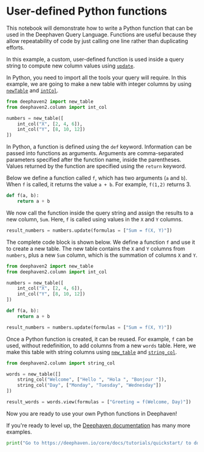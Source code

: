 # User-defined Python functions

This notebook will demonstrate how to write a Python function that can be used in the Deephaven Query Language. Functions are useful because they allow repeatability of code by just calling one line rather than duplicating efforts.

In this example, a custom, user-defined function is used inside a query string to compute new column values using [`update`](https://deephaven.io/core/docs/reference/table-operations/select/update/).

In Python, you need to import all the tools your query will require. In this example, we are going to make a new table with integer columns by using [`newTable`](https://deephaven.io/core/docs/reference/table-operations/create/newTable/) and [`intCol`](https://deephaven.io/core/docs/reference/table-operations/create/intCol/).

```python
from deephaven2 import new_table
from deephaven2.column import int_col

numbers = new_table([
    int_col("X", [2, 4, 6]),
    int_col("Y", [8, 10, 12])
])
```

In Python, a function is defined using the `def` keyword. Information can be passed into functions as arguments. Arguments are comma-separated parameters specified after the function name, inside the parentheses. Values returned by the function are specified using the `return` keyword.

Below we define a function called `f`, which has two arguments (`a` and `b`). When `f` is called, it returns the value `a + b`. For example, `f(1,2)` returns 3.

```python
def f(a, b):
    return a + b
```

We now call the function inside the query string and assign the results to a new column, `Sum`. Here, `f` is called using values in the `X` and `Y` columns.

```python
result_numbers = numbers.update(formulas = ["Sum = f(X, Y)"])
```

The complete code block is shown below. We define a function `f` and use it to create a new table. The new table contains the `X` and `Y` columns from `numbers`, plus a new `Sum` column, which is the summation of columns `X` and `Y`.

```python
from deephaven2 import new_table
from deephaven2.column import int_col

numbers = new_table([
    int_col("X", [2, 4, 6]),
    int_col("Y", [8, 10, 12])
])

def f(a, b):
    return a + b

result_numbers = numbers.update(formulas = ["Sum = f(X, Y)"])
```

Once a Python function is created, it can be reused. For example, `f` can be used, without redefinition, to add columns from a new `words` table. Here, we make this table with string columns using [`new_table`](https://deephaven.io/core/docs/reference/table-operations/create/newTable/) and [`string_col`](https://deephaven.io/core/docs/reference/table-operations/create/stringCol/).

```python
from deephaven2.column import string_col

words = new_table([]
    string_col("Welcome", ["Hello ", "Hola ", "Bonjour "]),
    string_col("Day", ["Monday", "Tuesday", "Wednesday"])
])

result_words = words.view(formulas = ["Greeting = f(Welcome, Day)"])
```

Now you are ready to use your own Python functions in Deephaven!

If you're ready to level up, the [Deephaven documentation](https://deephaven.io/core/docs/) has many more examples.

```python
print("Go to https://deephaven.io/core/docs/tutorials/quickstart/ to download pre-built Docker images.")
```
